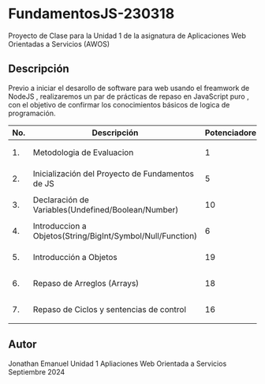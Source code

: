 # FundamentosJS-230318

Proyecto de Clase para la Unidad 1 de la asignatura de Aplicaciones Web Orientadas a Servicios (AWOS)

## Descripción 

Previo a iniciar el desarollo de software para web usando el freamwork de NodeJS , realizaremos
un par de prácticas de repaso en JavaScript puro , con el objetivo de confirmar los conocimientos
básicos de logica de programación.

|No.|Descripción|Potenciadores|Estatus|
|--|--|--|--|
|1.|Metodologia de Evaluacion|1|⌛Finalizada|
|2.|Inicialización del Proyecto de Fundamentos de JS|5|⌛Finalizada|
|3.|Declaración de Variables(Undefined/Boolean/Number)|10|⌛Finalizada|
|4.|Introduccion a Objetos(String/BigInt/Symbol/Null/Function)|6|⌛Finalizada|
|5.|Introducción a Objetos|19|⌛Finalizada|
|6.|Repaso de Arreglos (Arrays)|18|⌛Finalizada|
|7.|Repaso de Ciclos y sentencias de control|16|⌛Finalizada|

## Autor
Jonathan Emanuel
Unidad 1
Apliaciones Web Orientada a Servicios
Septiembre 2024
